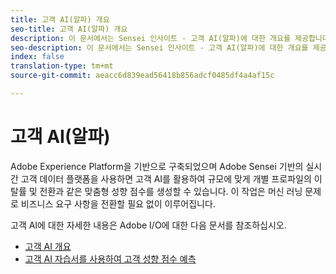```yaml
---
title: 고객 AI(알파) 개요
seo-title: 고객 AI(알파) 개요
description: 이 문서에서는 Sensei 인사이트 - 고객 AI(알파)에 대한 개요를 제공합니다.
seo-description: 이 문서에서는 Sensei 인사이트 - 고객 AI(알파)에 대한 개요를 제공합니다.
index: false
translation-type: tm+mt
source-git-commit: aeacc6d839ead56418b856adcf0485df4a4af15c

---
```



# 고객 AI(알파)

Adobe Experience Platform을 기반으로 구축되었으며 Adobe Sensei 기반의 실시간 고객 데이터 플랫폼을 사용하면 고객 AI를 활용하여 규모에 맞게 개별 프로파일의 이탈률 및 전환과 같은 맞춤형 성향 점수를 생성할 수 있습니다. 이 작업은 머신 러닝 문제로 비즈니스 요구 사항을 전환할 필요 없이 이루어집니다.

고객 AI에 대한 자세한 내용은 Adobe I/O에 대한 다음 문서를 참조하십시오.

- [고객 AI 개요](https://www.adobe.io/apis/experienceplatform/home/services/allservices.html#!api-specification/markdown/narrative/technical_overview/sensei-insights/customer-ai.md)
- [고객 AI 자습서를 사용하여 고객 성향 점수 예측](https://www.adobe.io/apis/experienceplatform/home/tutorials/alltutorials.html#!api-specification/markdown/narrative/tutorials/sensei-insights/customer-ai-tutorial.md)